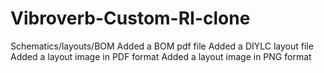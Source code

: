 # Vibroverb-Custom-RI-clone
Schematics/layouts/BOM
Added a BOM pdf file
Added a DIYLC layout file
Added a layout image in PDF format
Added a layout image in PNG format
